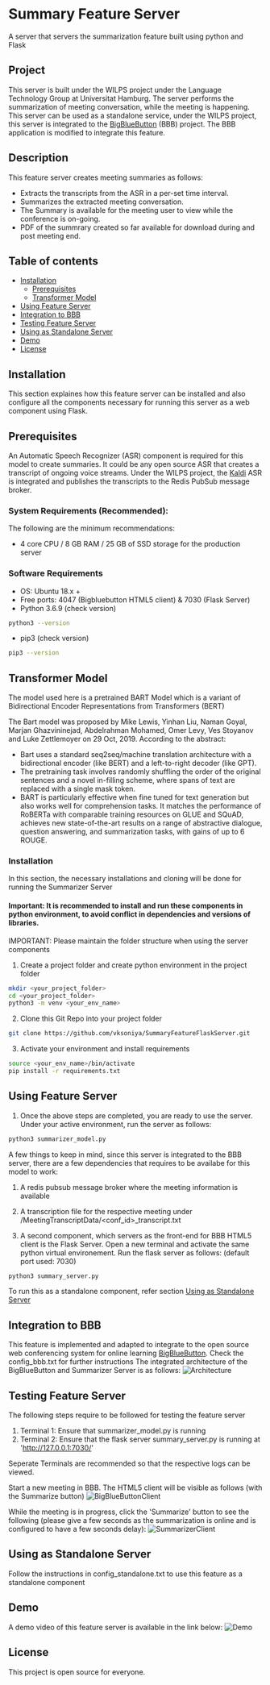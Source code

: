 # Summary Feature Server 
A server that servers the summarization feature built using python and Flask

## Project
This server is built under the WILPS project under the Language Technology Group at Universitat Hamburg. The server performs the summarization of meeting conversation, while the meeting is happening. This server can be used as a standalone service, under the WILPS project, this server is integrated to the [BigBlueButton](https://github.com/vksoniya/bigbluebutton.git) (BBB) project. The BBB application is modified to integrate this feature. 

## Description
This feature server creates meeting summaries as follows:
* Extracts the transcripts from the ASR in a per-set time interval.
* Summarizes the extracted meeting conversation.
* The Summary is available for the meeting user to view while the conference is on-going.
* PDF of the summrary created so far available for download during and post meeting end.

## Table of contents

* [Installation](#installation)
  * [Prerequisites](#prerequisites)
  * [Transformer Model](#transformer-model)
* [Using Feature Server](#using-feature-server)
* [Integration to BBB](#integration-to-bbb)
* [Testing Feature Server](#testing-feature-server)
* [Using as Standalone Server](#standalone-server)
* [Demo](#demo)
* [License](#license)


## Installation
This section explaines how this feature server can be installed and also configure all the components necessary for running this server as a web component using Flask. 


## Prerequisites
An Automatic Speech Recognizer (ASR) component is required for this model to create summaries. It could be any open source ASR that creates a transcript of ongoing voice streams. 
Under the WILPS project, the [Kaldi](https://kaldi-asr.org/) ASR is integrated and publishes the transcripts to the Redis PubSub message broker. 

### System Requirements (Recommended):
The following are the minimum recommendations:
* 4 core CPU / 8 GB RAM / 25 GB of SSD storage for the production server 
### Software Requirements
* OS: Ubuntu 18.x +
* Free ports: 4047 (Bigbluebutton HTML5 client) & 7030 (Flask Server)
* Python 3.6.9 (check version)
```sh
python3 --version
```

* pip3 (check version)
```sh
pip3 --version
```

## Transformer Model
The model used here is a pretrained BART Model which is a variant of Bidirectional Encoder Representations from Transformers (BERT) 

The Bart model was proposed by Mike Lewis, Yinhan Liu, Naman Goyal, Marjan Ghazvininejad, Abdelrahman Mohamed, Omer Levy, Ves Stoyanov and Luke Zettlemoyer on 29 Oct, 2019. According to the abstract:

* Bart uses a standard seq2seq/machine translation architecture with a bidirectional encoder (like BERT) and a left-to-right decoder (like GPT).
* The pretraining task involves randomly shuffling the order of the original sentences and a novel in-filling scheme, where spans of text are replaced with a single mask token.
* BART is particularly effective when fine tuned for text generation but also works well for comprehension tasks. It matches the performance of RoBERTa with comparable training resources on GLUE and SQuAD, achieves new state-of-the-art results on a range of abstractive dialogue, question answering, and summarization tasks, with gains of up to 6 ROUGE.

### Installation
In this section, the necessary installations and cloning will be done for running the Summarizer Server

#### Important: It is recommended to install and run these components in python environment, to avoid conflict in dependencies and versions of libraries.

IMPORTANT: Please maintain the folder structure when using the server components 

1. Create a project folder and create python environment in the project folder
```sh
mkdir <your_project_folder>
cd <your_project_folder>
python3 -m venv <your_env_name>
```

2. Clone this Git Repo into your project folder
```sh
git clone https://github.com/vksoniya/SummaryFeatureFlaskServer.git
```

3. Activate your environment and install requirements 
```sh
source <your_env_name>/bin/activate
pip install -r requirements.txt
```

## Using Feature Server

1. Once the above steps are completed, you are ready to use the server. Under your active environment, run the server as follows:
```sh
python3 summarizer_model.py
```

A few things to keep in mind, since this server is integrated to the BBB server, there are a few dependencies that requires to be availabe for this model to work:
1. A redis pubsub message broker where the meeting information is available
2. A transcription file for the respective meeting under /MeetingTranscriptData/<conf_id>_transcript.txt

2. A second component, which servers as the front-end for BBB HTML5 client is the Flask Server. Open a new terminal and activate the same python virtual environement. Run the flask server as follows: (default port used: 7030) 
```sh
python3 summary_server.py
```

To run this as a standalone component, refer section [Using as Standalone Server](#standalone-server)

## Integration to BBB
This feature is implemented and adapted to integrate to the open source web conferencing system for online learning [BigBlueButton](#https://bigbluebutton.org/). Check the config_bbb.txt for further instructions
The integrated architecture of the BigBlueButton and Summarizer Server is as follows:
![Architecture](images/Architecture.png)

## Testing Feature Server
The following steps require to be followed for testing the feature server

1. Terminal 1: Ensure that summarizer_model.py is running
2. Terminal 2: Ensure that the flask server summary_server.py is running at 'http://127.0.0.1:7030/' 

Seperate Terminals are recommended so that the respective logs can be viewed.

Start a new meeting in BBB. The HTML5 client will be visible as follows (with the Summarize button)
![BigBlueButtonClient](images/BigBlueButtonClient.png)


While the meeting is in progress, click the 'Summarize' button to see the following (please give a few seconds as the summarization is online and is configured to have a few seconds delay):
![SummarizerClient](images/SummarizerClient.png)


## Using as Standalone Server
Follow the instructions in config_standalone.txt to use this feature as a standalone component

## Demo

A demo video of this feature server is available in the link below:
![Demo](#https://youtu.be/pxG3St7pvCo)

## License

This project is open source for everyone. 

